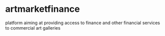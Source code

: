 # artmarketfinance
platform aiming at providing access to finance and other financial services to commercial art galleries 
